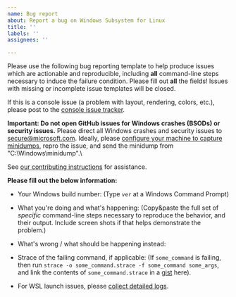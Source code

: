 ```yaml
---
name: Bug report
about: Report a bug on Windows Subsystem for Linux
title: ''
labels: ''
assignees: ''

---
```


Please use the following bug reporting template to help produce issues which are actionable and reproducible, including **all** command-line steps necessary to induce the failure condition. Please fill out **all** the fields! Issues with missing or incomplete issue templates will be closed.

If this is a console issue (a problem with layout, rendering, colors, etc.), please post to the [console issue tracker](https://github.com/microsoft/console/issues).

**Important: Do not open GitHub issues for Windows crashes (BSODs) or security issues.**  Please direct all Windows crashes and security issues to secure@microsoft.com.  Ideally, please [configure your machine to capture minidumps](https://support.microsoft.com/en-us/help/315263/how-to-read-the-small-memory-dump-file-that-is-created-by-windows-if-a), repro the issue, and send the minidump from "C:\Windows\minidump\".\\

See [our contributing instructions](https://github.com/Microsoft/WSL/blob/master/CONTRIBUTING.md) for assistance.

**Please fill out the below information:**
* Your Windows build number:  (Type `ver` at a Windows Command Prompt)

* What you're doing and what's happening:  (Copy&paste the full set of _specific_ command-line steps necessary to reproduce the behavior, and their output. Include screen shots if that helps demonstrate the problem.)

* What's wrong / what should be happening instead:

* Strace of the failing command, if applicable:  (If `some_command` is failing, then run `strace -o some_command.strace -f some_command some_args`, and link the contents of `some_command.strace` in a [gist](https://gist.github.com/) here).

* For WSL launch issues, please [collect detailed logs](https://github.com/Microsoft/WSL/blob/master/CONTRIBUTING.md#8-detailed-logs).

